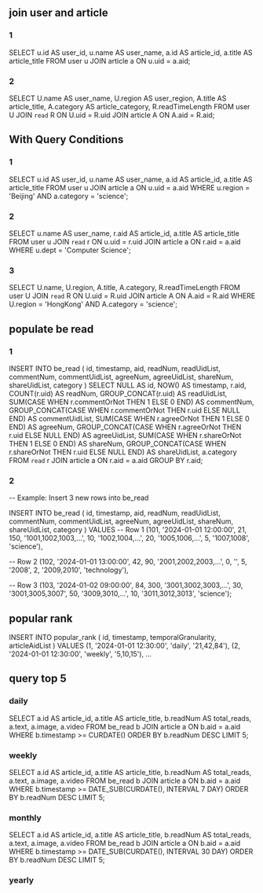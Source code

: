 ## join user and article
 
 ### 1
SELECT 
    u.id AS user_id, 
    u.name AS user_name, 
    a.id AS article_id, 
    a.title AS article_title
FROM 
    user u
JOIN 
    article a
ON 
    u.uid = a.aid;
### 2
SELECT 
    U.name        AS user_name,
    U.region      AS user_region,
    A.title       AS article_title,
    A.category    AS article_category,
    R.readTimeLength
FROM user U
JOIN `read` R 
    ON U.uid = R.uid
JOIN article A
    ON A.aid = R.aid;


## With Query Conditions

### 1
SELECT 
    u.id AS user_id, 
    u.name AS user_name, 
    a.id AS article_id, 
    a.title AS article_title
FROM 
    user u
JOIN 
    article a
ON 
    u.uid = a.aid
WHERE 
    u.region = 'Beijing' 
    AND a.category = 'science';

### 2
SELECT 
    u.name AS user_name, 
    r.aid AS article_id, 
    a.title AS article_title
FROM 
    user u
JOIN 
    `read` r ON u.uid = r.uid
JOIN 
    article a ON r.aid = a.aid
WHERE 
    u.dept = 'Computer Science';

### 3
SELECT 
    U.name, 
    U.region,
    A.title,
    A.category,
    R.readTimeLength
FROM user U
JOIN `read` R 
    ON U.uid = R.uid
JOIN article A
    ON A.aid = R.aid
WHERE U.region = 'HongKong'
  AND A.category = 'science';


## populate be read
### 1
INSERT INTO be_read (
    id, timestamp, aid, readNum, readUidList, 
    commentNum, commentUidList, agreeNum, 
    agreeUidList, shareNum, shareUidList, category
)
SELECT 
    NULL AS id, 
    NOW() AS timestamp,
    r.aid, 
    COUNT(r.uid) AS readNum,
    GROUP_CONCAT(r.uid) AS readUidList,
    SUM(CASE WHEN r.commentOrNot THEN 1 ELSE 0 END) AS commentNum,
    GROUP_CONCAT(CASE WHEN r.commentOrNot THEN r.uid ELSE NULL END) AS commentUidList,
    SUM(CASE WHEN r.agreeOrNot THEN 1 ELSE 0 END) AS agreeNum,
    GROUP_CONCAT(CASE WHEN r.agreeOrNot THEN r.uid ELSE NULL END) AS agreeUidList,
    SUM(CASE WHEN r.shareOrNot THEN 1 ELSE 0 END) AS shareNum,
    GROUP_CONCAT(CASE WHEN r.shareOrNot THEN r.uid ELSE NULL END) AS shareUidList,
    a.category
FROM 
    `read` r
JOIN 
    article a ON r.aid = a.aid
GROUP BY 
    r.aid;

### 2
-- Example: Insert 3 new rows into be_read

INSERT INTO be_read (
  id,
  timestamp,
  aid,
  readNum,
  readUidList,
  commentNum,
  commentUidList,
  agreeNum,
  agreeUidList,
  shareNum,
  shareUidList,
  category
)
VALUES
-- Row 1
(101, '2024-01-01 12:00:00',  21,  150, '1001,1002,1003,...', 
                              10,  '1002,1004,...', 
                              20,  '1005,1006,...', 
                              5,   '1007,1008', 
                              'science'),

-- Row 2
(102, '2024-01-01 13:00:00',  42,  90,  '2001,2002,2003,...', 
                              0,   '', 
                              5,   '2008', 
                              2,   '2009,2010', 
                              'technology'),

-- Row 3
(103, '2024-01-02 09:00:00',  84,  300, '3001,3002,3003,...',
                              30,  '3001,3005,3007',
                              50,  '3009,3010,...',
                              10,  '3011,3012,3013',
                              'science');

## popular rank
INSERT INTO popular_rank (
  id,
  timestamp,
  temporalGranularity,
  articleAidList
)
VALUES
(1, '2024-01-01 12:30:00', 'daily', '21,42,84'),
(2, '2024-01-01 12:30:00', 'weekly', '5,10,15'),
...


## query top 5 
### daily
SELECT 
    a.id AS article_id, 
    a.title AS article_title, 
    b.readNum AS total_reads, 
    a.text, 
    a.image, 
    a.video
FROM 
    be_read b
JOIN 
    article a ON b.aid = a.aid
WHERE 
    b.timestamp >= CURDATE()
ORDER BY 
    b.readNum DESC
LIMIT 5;

### weekly
SELECT 
    a.id AS article_id, 
    a.title AS article_title, 
    b.readNum AS total_reads, 
    a.text, 
    a.image, 
    a.video
FROM 
    be_read b
JOIN 
    article a ON b.aid = a.aid
WHERE 
    b.timestamp >= DATE_SUB(CURDATE(), INTERVAL 7 DAY)
ORDER BY 
    b.readNum DESC
LIMIT 5;
### monthly
SELECT 
    a.id AS article_id, 
    a.title AS article_title, 
    b.readNum AS total_reads, 
    a.text, 
    a.image, 
    a.video
FROM 
    be_read b
JOIN 
    article a ON b.aid = a.aid
WHERE 
    b.timestamp >= DATE_SUB(CURDATE(), INTERVAL 30 DAY)
ORDER BY 
    b.readNum DESC
LIMIT 5;

### yearly
